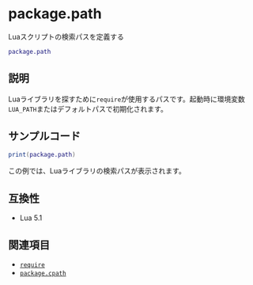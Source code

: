 # package.path

Luaスクリプトの検索パスを定義する

```lua
package.path
```

## 説明

Luaライブラリを探すために`require`が使用するパスです。起動時に環境変数`LUA_PATH`またはデフォルトパスで初期化されます。

## サンプルコード

```lua
print(package.path)
```

この例では、Luaライブラリの検索パスが表示されます。

## 互換性

- Lua 5.1

## 関連項目

- [`require`](require.md)
- [`package.cpath`](cpath.md)